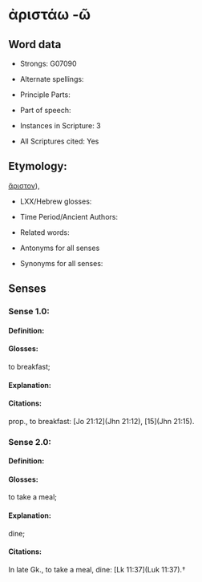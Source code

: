 # ἀριστάω -ῶ

<!-- Status: S2=NeedsEdits -->
<!-- Lexica used for edits:   -->

## Word data

* Strongs: G07090

* Alternate spellings:



* Principle Parts: 


* Part of speech: 


* Instances in Scripture: 3

* All Scriptures cited: Yes

## Etymology: 

[ἄριστον]()),

* LXX/Hebrew glosses: 


* Time Period/Ancient Authors: 


* Related words: 

* Antonyms for all senses

* Synonyms for all senses: 


## Senses 


### Sense  1.0: 

#### Definition: 

#### Glosses: 

to breakfast; 

#### Explanation: 


#### Citations: 

prop., to breakfast: [Jo 21:12](Jhn 21:12), [15](Jhn 21:15).

### Sense  2.0: 

#### Definition: 

#### Glosses: 

to take a meal; 

#### Explanation: 

dine; 

#### Citations: 

In late Gk., to take a meal, dine: [Lk 11:37](Luk 11:37).†

